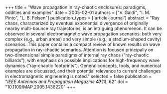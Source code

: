 +++
title = "Wave propagation in ray-chaotic enclosures: paradigms, oddities and examples"
date = 2005-02-01
authors = ["V. Galdi", "I. M. Pinto", "L. B. Felsen"]
publication_types = ['article-journal']
abstract = "Ray chaos, characterized by eventual exponential divergence of originally nearby multi-bounce ray trajectories, is an intriguing phenomenon. It can be observed in several electromagnetic wave propagation scenarios: both very complex (e.g., urban areas) and very simple (e.g., a stadium-shaped cavity) scenarios. This paper contains a compact review of known results on wave propagation in ray-chaotic scenarios. Attention is focused principally on two-dimensional simple paradigms of internal ray chaos (“ray-chaotic billiards”), with emphasis on possible implications for high-frequency wave dynamics (“ray-chaotic footprints”). General concepts, tools, and numerical examples are discussed, and their potential relevance to current challenges in electromagnetic engineering is noted."
selected = false
publication = "*IEEE Antennas and Propagation Magazine* **47**(1), 62"
doi = "10.1109/MAP.2005.1436220"
+++
